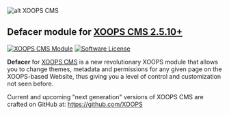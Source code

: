 ![alt XOOPS CMS](https://xoops.org/images/logoXoops4GithubRepository.png)
## Defacer module for  [XOOPS CMS 2.5.10+](https://xoops.org)
[![XOOPS CMS Module](https://img.shields.io/badge/XOOPS%20CMS-Module-blue.svg)](https://xoops.org)
[![Software License](https://img.shields.io/badge/license-GPL-brightgreen.svg?style=flat)](https://www.gnu.org/licenses/gpl-2.0.html)

**Defacer** for [XOOPS CMS](https://xoops.org) is a new revolutionary XOOPS module that allows you to change themes, metadata and permissions for any given page on the XOOPS-based Website, thus giving you a level of control and customization not seen before.

Current and upcoming "next generation" versions of XOOPS CMS are crafted on GitHub at: https://github.com/XOOPS
